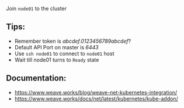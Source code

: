 
Join `node01` to the cluster 

## Tips:
- Remember token is *abcdef.0123456789abcdef*?
- Default API Port on master is *6443*
- Use `ssh node01` to connect to `node01` host
- Wait till node01 turns to `Ready` state

## Documentation:
- https://www.weave.works/blog/weave-net-kubernetes-integration/
- https://www.weave.works/docs/net/latest/kubernetes/kube-addon/
